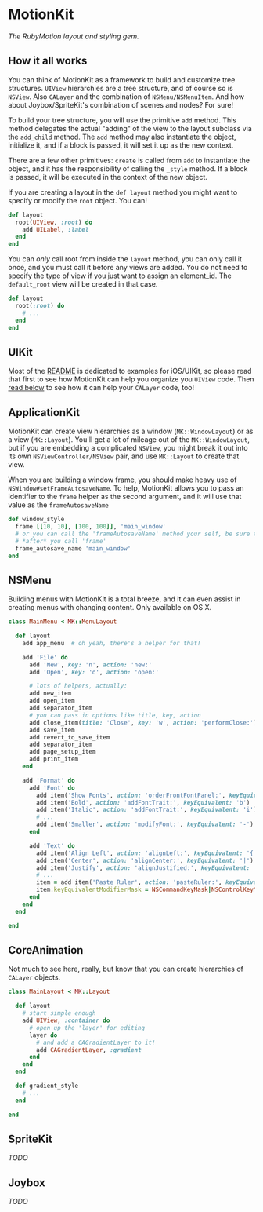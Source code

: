# MotionKit

*The RubyMotion layout and styling gem.*

## How it all works

You can think of MotionKit as a framework to build and customize tree
structures. `UIView` hierarchies are a tree structure, and of course so is
`NSView`.  Also `CALayer` and the combination of `NSMenu/NSMenuItem`.  And how
about Joybox/SpriteKit's combination of scenes and nodes?  For sure!

To build your tree structure, you will use the primitive `add` method. This
method delegates the actual "adding" of the view to the layout subclass via the
`add_child` method.  The `add` method may also instantiate the object,
initialize it, and if a block is passed, it will set it up as the new context.

There are a few other primitives: `create` is called from `add` to instantiate
the object, and it has the responsibility of calling the `_style` method. If a
block is passed, it will be executed in the context of the new object.

If you are creating a layout in the `def layout` method you might want to
specify or modify the `root` object. You can!

```ruby
def layout
  root(UIView, :root) do
    add UILabel, :label
  end
end
```

You can *only* call root from inside the `layout` method, you can only call it
once, and you must call it before any views are added. You do not need to
specify the type of view if you just want to assign an element_id. The
`default_root` view will be created in that case.

```ruby
def layout
  root(:root) do
    # ...
  end
end
```


## UIKit

Most of the [README][] is dedicated to examples for iOS/UIKit, so please read
that first to see how MotionKit can help you organize you `UIView` code. Then
[read below](#coreanimation) to see how it can help your `CALayer` code, too!

## ApplicationKit

MotionKit can create view hierarchies as a window (`MK::WindowLayout`) or as a
view (`MK::Layout`).  You'll get a lot of mileage out of the `MK::WindowLayout`,
but if you are embedding a complicated `NSView`, you might break it out into its
own `NSViewController/NSView` pair, and use `MK::Layout` to create that view.

When you are building a window frame, you should make heavy use of
`NSWindow#setFrameAutosaveName`. To help, MotionKit allows you to pass an
identifier to the `frame` helper as the second argument, and it will use that
value as the `frameAutosaveName`

```ruby
def window_style
  frame [[10, 10], [100, 100]], 'main_window'
  # or you can call the 'frameAutosaveName' method your self, be sure to call it
  # *after* you call 'frame'
  frame_autosave_name 'main_window'
end
```

## NSMenu

Building menus with MotionKit is a total breeze, and it can even assist in
creating menus with changing content. Only available on OS X.

```ruby
class MainMenu < MK::MenuLayout

  def layout
    add app_menu  # oh yeah, there's a helper for that!

    add 'File' do
      add 'New', key: 'n', action: 'new:'
      add 'Open', key: 'o', action: 'open:'

      # lots of helpers, actually:
      add new_item
      add open_item
      add separator_item
      # you can pass in options like title, key, action
      add close_item(title: 'Close', key: 'w', action: 'performClose:')
      add save_item
      add revert_to_save_item
      add separator_item
      add page_setup_item
      add print_item
    end

    add 'Format' do
      add 'Font' do
        add item('Show Fonts', action: 'orderFrontFontPanel:', keyEquivalent: 't')
        add item('Bold', action: 'addFontTrait:', keyEquivalent: 'b')
        add item('Italic', action: 'addFontTrait:', keyEquivalent: 'i')
        # ...
        add item('Smaller', action: 'modifyFont:', keyEquivalent: '-')
      end

      add 'Text' do
        add item('Align Left', action: 'alignLeft:', keyEquivalent: '{')
        add item('Center', action: 'alignCenter:', keyEquivalent: '|')
        add item('Justify', action: 'alignJustified:', keyEquivalent: '')
        # ...
        item = add item('Paste Ruler', action: 'pasteRuler:', keyEquivalent: 'v')
        item.keyEquivalentModifierMask = NSCommandKeyMask|NSControlKeyMask
      end
    end
  end

end
```

## CoreAnimation

Not much to see here, really, but know that you can create hierarchies of
`CALayer` objects.

```ruby
class MainLayout < MK::Layout

  def layout
    # start simple enough
    add UIView, :container do
      # open up the 'layer' for editing
      layer do
        # and add a CAGradientLayer to it!
        add CAGradientLayer, :gradient
      end
    end
  end

  def gradient_style
    # ...
  end

end
```

## SpriteKit

*TODO*

## Joybox

*TODO*

[README]: https://github.com/rubymotion/motion-kit/blob/master/README.md
